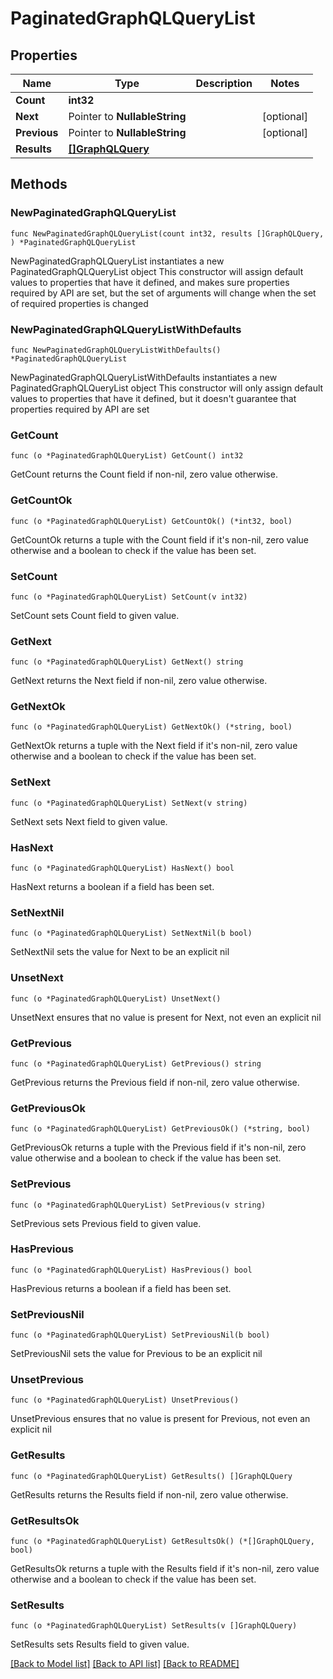 # PaginatedGraphQLQueryList

## Properties

Name | Type | Description | Notes
------------ | ------------- | ------------- | -------------
**Count** | **int32** |  | 
**Next** | Pointer to **NullableString** |  | [optional] 
**Previous** | Pointer to **NullableString** |  | [optional] 
**Results** | [**[]GraphQLQuery**](GraphQLQuery.md) |  | 

## Methods

### NewPaginatedGraphQLQueryList

`func NewPaginatedGraphQLQueryList(count int32, results []GraphQLQuery, ) *PaginatedGraphQLQueryList`

NewPaginatedGraphQLQueryList instantiates a new PaginatedGraphQLQueryList object
This constructor will assign default values to properties that have it defined,
and makes sure properties required by API are set, but the set of arguments
will change when the set of required properties is changed

### NewPaginatedGraphQLQueryListWithDefaults

`func NewPaginatedGraphQLQueryListWithDefaults() *PaginatedGraphQLQueryList`

NewPaginatedGraphQLQueryListWithDefaults instantiates a new PaginatedGraphQLQueryList object
This constructor will only assign default values to properties that have it defined,
but it doesn't guarantee that properties required by API are set

### GetCount

`func (o *PaginatedGraphQLQueryList) GetCount() int32`

GetCount returns the Count field if non-nil, zero value otherwise.

### GetCountOk

`func (o *PaginatedGraphQLQueryList) GetCountOk() (*int32, bool)`

GetCountOk returns a tuple with the Count field if it's non-nil, zero value otherwise
and a boolean to check if the value has been set.

### SetCount

`func (o *PaginatedGraphQLQueryList) SetCount(v int32)`

SetCount sets Count field to given value.


### GetNext

`func (o *PaginatedGraphQLQueryList) GetNext() string`

GetNext returns the Next field if non-nil, zero value otherwise.

### GetNextOk

`func (o *PaginatedGraphQLQueryList) GetNextOk() (*string, bool)`

GetNextOk returns a tuple with the Next field if it's non-nil, zero value otherwise
and a boolean to check if the value has been set.

### SetNext

`func (o *PaginatedGraphQLQueryList) SetNext(v string)`

SetNext sets Next field to given value.

### HasNext

`func (o *PaginatedGraphQLQueryList) HasNext() bool`

HasNext returns a boolean if a field has been set.

### SetNextNil

`func (o *PaginatedGraphQLQueryList) SetNextNil(b bool)`

 SetNextNil sets the value for Next to be an explicit nil

### UnsetNext
`func (o *PaginatedGraphQLQueryList) UnsetNext()`

UnsetNext ensures that no value is present for Next, not even an explicit nil
### GetPrevious

`func (o *PaginatedGraphQLQueryList) GetPrevious() string`

GetPrevious returns the Previous field if non-nil, zero value otherwise.

### GetPreviousOk

`func (o *PaginatedGraphQLQueryList) GetPreviousOk() (*string, bool)`

GetPreviousOk returns a tuple with the Previous field if it's non-nil, zero value otherwise
and a boolean to check if the value has been set.

### SetPrevious

`func (o *PaginatedGraphQLQueryList) SetPrevious(v string)`

SetPrevious sets Previous field to given value.

### HasPrevious

`func (o *PaginatedGraphQLQueryList) HasPrevious() bool`

HasPrevious returns a boolean if a field has been set.

### SetPreviousNil

`func (o *PaginatedGraphQLQueryList) SetPreviousNil(b bool)`

 SetPreviousNil sets the value for Previous to be an explicit nil

### UnsetPrevious
`func (o *PaginatedGraphQLQueryList) UnsetPrevious()`

UnsetPrevious ensures that no value is present for Previous, not even an explicit nil
### GetResults

`func (o *PaginatedGraphQLQueryList) GetResults() []GraphQLQuery`

GetResults returns the Results field if non-nil, zero value otherwise.

### GetResultsOk

`func (o *PaginatedGraphQLQueryList) GetResultsOk() (*[]GraphQLQuery, bool)`

GetResultsOk returns a tuple with the Results field if it's non-nil, zero value otherwise
and a boolean to check if the value has been set.

### SetResults

`func (o *PaginatedGraphQLQueryList) SetResults(v []GraphQLQuery)`

SetResults sets Results field to given value.



[[Back to Model list]](../README.md#documentation-for-models) [[Back to API list]](../README.md#documentation-for-api-endpoints) [[Back to README]](../README.md)


